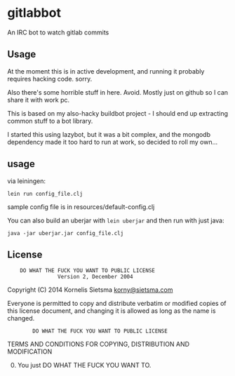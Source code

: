 # gitlabbot

An IRC bot to watch gitlab commits

## Usage

At the moment this is in active development, and running it probably requires hacking code. sorry.

Also there's some horrible stuff in here. Avoid.  Mostly just on github so I can share it with work pc.

This is based on my also-hacky buildbot project - I should end up extracting common stuff to a bot library.

I started this using lazybot, but it was a bit complex, and the mongodb dependency made it too hard to run at work,
so decided to roll my own...

## usage

via leiningen:

`lein run config_file.clj`

sample config file is in resources/default-config.clj

You can also build an uberjar with `lein uberjar` and then run with just java:

`java -jar uberjar.jar config_file.clj`

## License

        DO WHAT THE FUCK YOU WANT TO PUBLIC LICENSE
                    Version 2, December 2004

 Copyright (C) 2014 Kornelis Sietsma <korny@sietsma.com>

 Everyone is permitted to copy and distribute verbatim or modified
 copies of this license document, and changing it is allowed as long
 as the name is changed.

            DO WHAT THE FUCK YOU WANT TO PUBLIC LICENSE
   TERMS AND CONDITIONS FOR COPYING, DISTRIBUTION AND MODIFICATION

  0. You just DO WHAT THE FUCK YOU WANT TO.